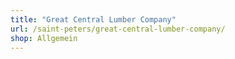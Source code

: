 ```yaml
---
title: "Great Central Lumber Company"
url: /saint-peters/great-central-lumber-company/
shop: Allgemein
---
```

